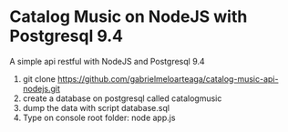 # Catalog Music on NodeJS with Postgresql 9.4
A simple api restful with NodeJS and Postgresql 9.4

1. git clone https://github.com/gabrielmeloarteaga/catalog-music-api-nodejs.git
2. create a database on postgresql called catalogmusic
3. dump the data with script database.sql
4. Type on console root folder: node app.js
